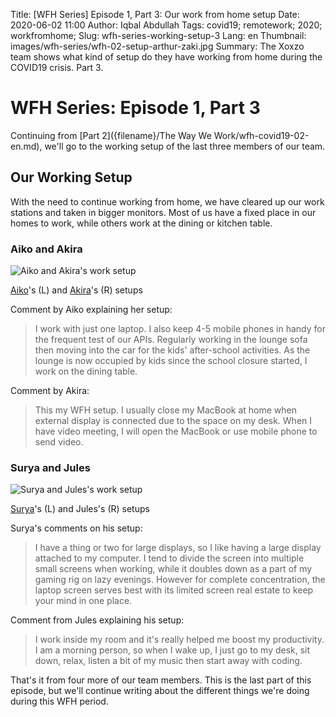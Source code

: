 Title: [WFH Series] Episode 1, Part 3: Our work from home setup
Date: 2020-06-02 11:00
Author: Iqbal Abdullah
Tags: covid19; remotework; 2020; workfromhome;
Slug: wfh-series-working-setup-3
Lang: en
Thumbnail: images/wfh-series/wfh-02-setup-arthur-zaki.jpg
Summary: The Xoxzo team shows what kind of setup do they have working from home during the COVID19 crisis. Part 3.

# WFH Series: Episode 1, Part 3

Continuing from [Part 2]({filename}/The Way We Work/wfh-covid19-02-en.md), we'll
go to the working setup of the last three members of our team.

## Our Working Setup

With the need to continue working from home, we have cleared up our work
stations and taken in bigger monitors. Most of us have a fixed place in our
homes to work, while others work at the dining or kitchen table.

### Aiko and Akira

![Aiko and Akira's work setup]({filename}/images/wfh-series/wfh-04-setup-aiko-akira.jpg)

[Aiko](/author/aiko-yokoyama.html)'s (L) and [Akira](/author/akira-nonaka.html)'s (R) setups

Comment by Aiko explaining her setup:
> I work with just one laptop. I also keep 4-5 mobile phones in handy for the frequent test of our APIs.
> Regularly working in the lounge sofa then moving into the car for the kids' after-school activities.
> As the lounge is now occupied by kids since the school closure started, I work on the dining table. 

Comment by Akira:
> This my WFH setup. I usually close my MacBook at home when external display is connected due to
> the space on my desk. When I  have video meeting, I will open the MacBook or use mobile phone to send video.

### Surya and Jules

![Surya and Jules's work setup]({filename}/images/wfh-series/wfh-04-setup-surya-jules.jpg)

[Surya](/author/surya-banerjee.html)'s (L) and Jules's (R) setups

Surya's comments on his setup:
> I have a thing or two for large displays, so I like having a large display attached to my computer.
> I tend to divide the screen into multiple small screens when working, while it doubles down as a part
> of my gaming rig on lazy evenings. However for complete concentration, the laptop screen serves best
> with its limited screen real estate to keep your mind in one place.

Comment from Jules explaining his setup:
> I work inside my room and it's really helped me boost my productivity. I am a morning person,
> so when I wake up, I just go to my desk, sit down, relax, listen a bit of my music then start away with coding.

That's it from four more of our team members. This is the last part of this
episode, but we'll continue writing about the different things we're doing
during this WFH period.
